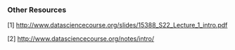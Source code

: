 ### Other Resources
[1] http://www.datasciencecourse.org/slides/15388_S22_Lecture_1_intro.pdf

[2] http://www.datasciencecourse.org/notes/intro/
